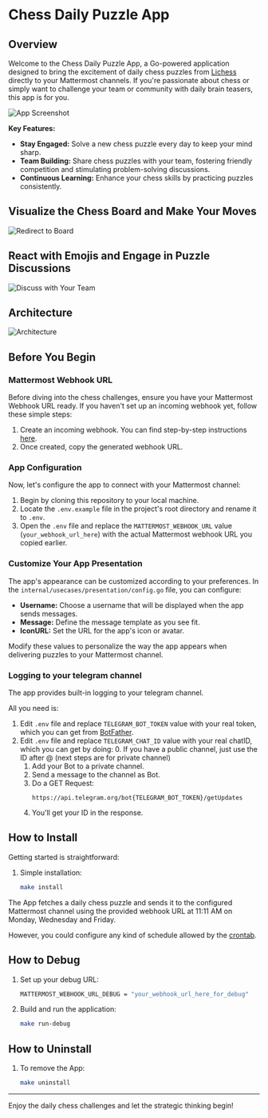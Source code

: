 # Chess Daily Puzzle App

## Overview

Welcome to the Chess Daily Puzzle App, a Go-powered application designed to bring the excitement of daily chess puzzles from [Lichess](https://lichess.org/) directly to your Mattermost channels. If you're passionate about chess or simply want to challenge your team or community with daily brain teasers, this app is for you.

![App Screenshot](pics/post.png)

**Key Features:**
- **Stay Engaged:** Solve a new chess puzzle every day to keep your mind sharp.
- **Team Building:** Share chess puzzles with your team, fostering friendly competition and stimulating problem-solving discussions.
- **Continuous Learning:** Enhance your chess skills by practicing puzzles consistently.

## Visualize the Chess Board and Make Your Moves

![Redirect to Board](pics/solve.png)

## React with Emojis and Engage in Puzzle Discussions

![Discuss with Your Team](pics/reply.png)

## Architecture

![Architecture](pics/architecture.png)

## Before You Begin

### Mattermost Webhook URL

Before diving into the chess challenges, ensure you have your Mattermost Webhook URL ready. If you haven't set up an incoming webhook yet, follow these simple steps:

1. Create an incoming webhook. You can find step-by-step instructions [here](https://developers.mattermost.com/integrate/webhooks/incoming/).
2. Once created, copy the generated webhook URL.

### App Configuration

Now, let's configure the app to connect with your Mattermost channel:

1. Begin by cloning this repository to your local machine.
2. Locate the `.env.example` file in the project's root directory and rename it to `.env`.
3. Open the `.env` file and replace the `MATTERMOST_WEBHOOK_URL` value (`your_webhook_url_here`) with the actual Mattermost webhook URL you copied earlier.

### Customize Your App Presentation

The app's appearance can be customized according to your preferences. In the `internal/usecases/presentation/config.go` file, you can configure:

- **Username:** Choose a username that will be displayed when the app sends messages.
- **Message:** Define the message template as you see fit.
- **IconURL:** Set the URL for the app's icon or avatar.

Modify these values to personalize the way the app appears when delivering puzzles to your Mattermost channel.

### Logging to your telegram channel

The app provides built-in logging to your telegram channel.

All you need is:

1. Edit `.env` file and replace `TELEGRAM_BOT_TOKEN` value with your real token, which you can get from [BotFather](https://telegram.me/BotFather).
2. Edit `.env` file and replace `TELEGRAM_CHAT_ID` value with your real chatID, which you can get by doing:
   0. If you have a public channel, just use the ID after @ (next steps are for private channel)
   1. Add your Bot to a private channel.
   2. Send a message to the channel as Bot.
   3. Do a GET Request:
      ~~~
      https://api.telegram.org/bot{TELEGRAM_BOT_TOKEN}/getUpdates
      ~~~
   4. You'll get your ID in the response. 

## How to Install

Getting started is straightforward:

1. Simple installation:

   ```bash
   make install
   ```
   
The App fetches a daily chess puzzle and sends it to the configured Mattermost channel using the provided webhook URL at 11:11 AM on Monday, Wednesday and Friday.

However, you could configure any kind of schedule allowed by the [crontab](https://man7.org/linux/man-pages/man5/crontab.5.html).

## How to Debug

1. Set up your debug URL:

   ```bash
   MATTERMOST_WEBHOOK_URL_DEBUG = "your_webhook_url_here_for_debug"
   ```

2. Build and run the application:

   ```bash
   make run-debug
   ```
   
## How to Uninstall

1. To remove the App:

   ```bash
   make uninstall
   ```
   
---

Enjoy the daily chess challenges and let the strategic thinking begin!